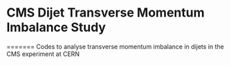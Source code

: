 # CMS Dijet Transverse Momentum Imbalance Study
=======
Codes to analyse transverse momentum imbalance in dijets in the CMS experiment at CERN

